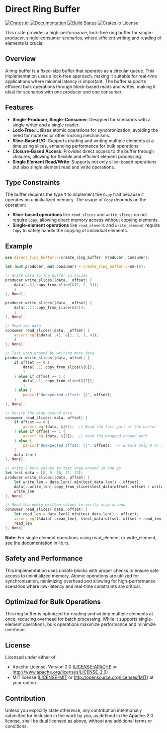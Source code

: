 # Direct Ring Buffer

[![Crates.io](https://img.shields.io/crates/v/direct_ring_buffer.svg)](https://crates.io/crates/direct_ring_buffer)
[![Documentation](https://docs.rs/direct_ring_buffer/badge.svg)](https://docs.rs/direct_ring_buffer)
[![Build Status](https://github.com/ain1084/direct_ring_buffer/workflows/Rust/badge.svg)](https://github.com/ain1084/direct_ring_buffer/actions?query=workflow%3ARust)
![Crates.io License](https://img.shields.io/crates/l/direct_ring_buffer)

This crate provides a high-performance, lock-free ring buffer for single-producer, single-consumer scenarios, where efficient writing and reading of elements is crucial.

## Overview

A ring buffer is a fixed-size buffer that operates as a circular queue. This implementation uses a lock-free approach, making it suitable for real-time applications where minimal latency is important. The buffer supports efficient bulk operations through block-based reads and writes, making it ideal for scenarios with one producer and one consumer.

## Features

- **Single-Producer, Single-Consumer**: Designed for scenarios with a single writer and a single reader.  
- **Lock-Free**: Utilizes atomic operations for synchronization, avoiding the need for mutexes or other locking mechanisms.  
- **Slice-Based I/O**: Supports reading and writing multiple elements at a time using slices, enhancing performance for bulk operations.  
- **Closure-Based Access**: Provides direct access to the buffer through closures, allowing for flexible and efficient element processing.  
- **Single Element Read/Write**: Supports not only slice-based operations but also single element read and write operations.

## Type Constraints

The buffer requires the type `T` to implement the `Copy` trait because it operates on uninitialized memory. The usage of `Copy` depends on the operation:

- **Slice-based operations** like `read_slices` and `write_slices` do not require `Copy`, allowing direct memory access without copying elements.
- **Single-element operations** like `read_element` and `write_element` require `Copy` to safely handle the copying of individual elements.

## Example

```rust
use direct_ring_buffer::{create_ring_buffer, Producer, Consumer};

let (mut producer, mut consumer) = create_ring_buffer::<u8>(5);

// Write data to the buffer in slices
producer.write_slices(|data, _offset| {
    data[..3].copy_from_slice(&[1, 2, 3]);
    3
}, None);

producer.write_slices(|data, _offset| {
    data[..1].copy_from_slice(&[4]);
    1
}, None);

// Read the data
consumer.read_slices(|data, _offset| {
    assert_eq!(&data[..4], &[1, 2, 3, 4]);
    4
}, None);

// Test wrap-around by writing more data
producer.write_slices(|data, offset| {
    if offset == 0 {
        data[..1].copy_from_slice(&[6]);
        1
    } else if offset == 1 {
        data[..1].copy_from_slice(&[7]);
        1
    } else {
        panic!("Unexpected offset: {}", offset);
    }
}, None);

// Verify the wrap-around data
consumer.read_slices(|data, offset| {
    if offset == 0 {
        assert_eq!(data, &[6]);  // Read the last part of the buffer
    } else if offset == 1 {
        assert_eq!(data, &[7]);  // Read the wrapped-around part
    } else {
        panic!("Unexpected offset: {}", offset);  // Ensure only 0 or 1 is valid
    }
    data.len()
}, None);

// Write 5 more values to test wrap-around in one go
let test_data = [8, 9, 10, 11, 12];
producer.write_slices(|data, offset| {
    let write_len = data.len().min(test_data.len() - offset);
    data[..write_len].copy_from_slice(&test_data[offset..offset + write_len]);
    write_len
}, None);

// Read the newly written values to verify wrap-around
consumer.read_slices(|data, offset| {
    let read_len = data.len().min(test_data.len() - offset);
    assert_eq!(&data[..read_len], &test_data[offset..offset + read_len]);
    read_len
}, None);
```

**Note**: For single element operations using read_element or write_element, see the documentation in lib.rs.

## Safety and Performance

This implementation uses unsafe blocks with proper checks to ensure safe access to uninitialized memory. Atomic operations are utilized for synchronization, minimizing overhead and allowing for high-performance scenarios where low-latency and real-time constraints are critical.

## Optimized for Bulk Operations

This ring buffer is optimized for reading and writing multiple elements at once, reducing overhead for batch processing. While it supports single-element operations, bulk operations maximize performance and minimize overhead.

## License

Licensed under either of

- Apache License, Version 2.0
  ([LICENSE-APACHE](LICENSE-APACHE) or <http://www.apache.org/licenses/LICENSE-2.0>)
- MIT license ([LICENSE-MIT](LICENSE-MIT) or <http://opensource.org/licenses/MIT>)
  at your option.

## Contribution

Unless you explicitly state otherwise, any contribution intentionally submitted for inclusion in the work by you, as defined in the Apache-2.0 license, shall be dual licensed as above, without any additional terms or conditions.
